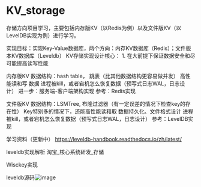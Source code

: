 # KV_storage
存储方向项目学习，主要包括内存版KV（以Redis为例）以及文件版KV（以LevelDB实现为例）进行学习。

实现目标：实现Key-Value数据库，两个方向：内存KV数据库（Redis）；文件版本KV数据库（Leveldb）
KV存储实现设计核心：
	1. 在大前提下保证数据安全和尽可能提高读写性能

内存版KV
数据结构：hash table， 跳表（比其他数据结构更容易做并发）
高性能读和写
数据
进程被kill，或者宕机怎么恢复数据（预写式日志WAL，日志设计）
进一步：服务端-客户端架构实现
参考：Redis实现

文件版KV
数据结构：LSMTree, 布隆过滤器（有一定误差的情况下检查key的存在性）
Key特别多的情况下，还能高性能读和取
数据持久化、文件格式设计
进程被kill，或者宕机怎么恢复数据（预写式日志WAL，日志设计）
参考：LevelDB实现

学习资料（更新中）
https://leveldb-handbook.readthedocs.io/zh/latest/

leveldb实现解析  淘宝_核心系统研发_存储

Wisckey实现

leveldb源码![image](https://user-images.githubusercontent.com/60512507/225498236-0f2457e0-c6c5-45ba-ac97-3b921adaa98b.png)

